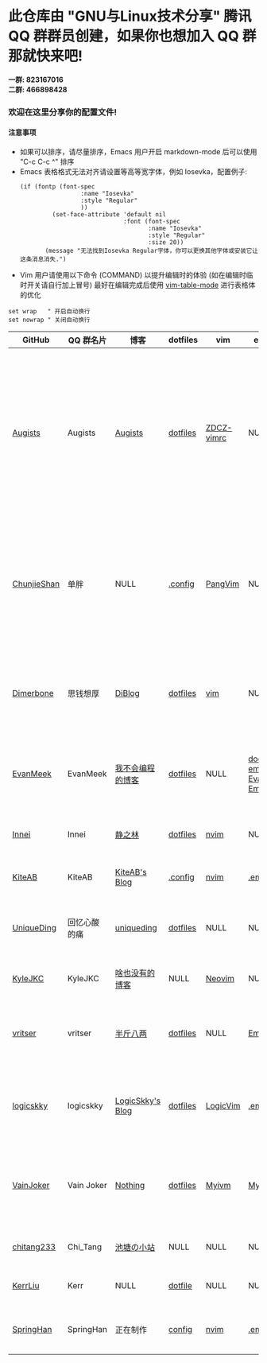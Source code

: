 # 此仓库由 "GNU与Linux技术分享" 腾讯 QQ 群群员创建，如果你也想加入 QQ 群那就快来吧!

**一群: 823167016** </br>
**二群: 466898428**

### 欢迎在这里分享你的配置文件!

#### 注意事项
- 如果可以排序，请尽量排序，Emacs 用户开启 markdown-mode 后可以使用 "C-c C-c ^" 排序
- Emacs 表格格式无法对齐请设置等高等宽字体，例如 Iosevka，配置例子:
  ```emacs-lisp
  (if (fontp (font-spec
				   :name "Iosevka"
				   :style "Regular"
				   )) 
		   (set-face-attribute 'default nil 
							   :font (font-spec 
									  :name "Iosevka"
									  :style "Regular"
									  :size 20)) 
		 (message "无法找到Iosevka Regular字体，你可以更换其他字体或安装它让这条消息消失.")
  ```
- Vim 用户请使用以下命令 (COMMAND) 以提升编辑时的体验 (如在编辑时临时开关请自行加上冒号) 最好在编辑完成后使用 [vim-table-mode](https://github.com/dhruvasagar/vim-table-mode) 进行表格体的优化
```vim
set wrap   " 开启自动换行
set nowrap " 关闭自动换行
```

| GitHub                                        | QQ 群名片    | 博客                                            | dotfiles                                                     | vim                                                 | emacs                                                                                                                                | 介绍                                                                                                                                                                           |
|-----------------------------------------------|--------------|-------------------------------------------------|--------------------------------------------------------------|-----------------------------------------------------|--------------------------------------------------------------------------------------------------------------------------------------|--------------------------------------------------------------------------------------------------------------------------------------------------------------------------------|
| [Augists](https://github.com/Augists)         | Augists      | [Augists](https://www.augists.top)              | [dotfiles](https://github.com/Augists/dotfiles)              | [ZDCZ-vimrc](https://github.com/Augists/ZDCZ-vimrc) | NULL                                                                                                                                 | vimrc 配置，基于 **macOS 10.15**, vim 无自动补全，其他已经成熟; dotfiles 中为 oh-my-zsh 和 ranger 配置；欢迎造访个人博客，不定期更新学习笔记、对一些事情的思考、经验分享总结等 |
| [ChunjieShan](https://github.com/ChunjieShan) | 单胖         | NULL                                            | [.config](https://github.com/ChunjieShan/.config)            | [PangVim](https://github.com/ChunjieShan/PangVim)   | NULL                                                                                                                                 | 我的 config 文件中包括我的 dwm，st，scripts, ranger 等日常工作配置，同时包含我根据 CW，ThinkVim 和自己的使用习惯配置的 NeoVim 配置                                             |
| [Dimerbone](https://github.com/Dimerbone)     | 思钱想厚     | [DiBlog](https://dimerbone.github.io)           | [dotfiles](https://github.com/dimerbone/Origin)              | [vim](https://github.com/dimerbone/Origin)          | NULL                                                                                                                                 | Origin Repo 中包含适用于 Arch 系的 i3、polybar、ranger、vim、rofi、dunst 等配置                                                                                                |
| [EvanMeek](https://github.com/EvanMeek)       | EvanMeek     | [我不会编程的博客](https://evanmeek.github.io)  | [dotfiles](https://github.com/EvanMeek/dotfiles)             | NULL                                                | [doom-emacs](https://github.com/EvanMeek/dotfiles/tree/master/doom.d) [Evan-Emacs](https://github.com/EvanMeek/.emacs.d "EvanEmacs") | dotfiles 中包含 alacritty、fish shell、fcitx、i3wm、polybar、rofi 等配置                                                                                                       |
| [Innei](https://github.com/Innei)             | Innei        | [静之林](https://shizuri.net)                   | [dotfiles](https://github.com/innei/dotfiles)                | [nvim](https://github.com/innei/nvim)               | NULL                                                                                                                                 | neovim 配置，dotfiles 中包含 zsh, fzf, git config, tmux                                                                                                                        |
| [KiteAB](https://github.com/KiteAB)           | KiteAB       | [KiteAB's Blog](https://kiteab.ga)              | [.config](https://github.com/KiteAB/.config)                 | [nvim](https://github.com/KiteAB/nvim)              | [.emacs.d](https://github.com/KiteAB/.emacs.d)                                                                                       | 适用于 Arch Linux 的配置文件                                                                                                                                                   |
| [UniqueDing](https://github.com/UniqueDing)   | 回忆心酸的痛 | [uniqueding](http://uniqueding.cn)              | [dotfiles](https://github.com/UniqueDing/linux-config-files) | NULL                                                | NULL                                                                                                                                 | dotfiles 中有 ranger、i3、fish、vim (dwm、st、dmenu)等配置                                                                                                                     |
| [KyleJKC](https://github.com/KyleJKC)         | KyleJKC      | [啥也没有的博客](https://kylejkc.github.io)     | NULL                                                         | [Neovim](https://github.com/KyleJKC/nvim)           | NULL                                                                                                                                 | 一个及其现代好用的 Neovim 配置                                                                                                                                                 |
| [vritser](https://github.com/vritser)         | vritser      | [半斤八两](https://vritser.github.io)           | [dotfiles](https://github.com/vritser/dotfiles)              | NULL                                                | [Emacs](https://github.com/vritser/.emacs.d)                                                                                         | macOS 平台, Hammerspoon 做窗口管理, 键盘布局 Dvorak 配合 Emacs [xah-fly-keys](http://ergoemacs.org/misc/xah-fly-keys_tutorial.html)                                            |
| [logicskky](https://github.com/logicskky)     | logicskky    | [LogicSkky's Blog](https://logicskky.github.io) | [dotfiles](https://github.com/logicskky/dotfiles)            | [LogicVim](https://github.com/logicskky/LogicVim)   | [.emacs.d](https://github.com/logicskky/.emacs.d)                                                                                    | dotfiles 中有 awesome、alacritty、ranger、dwm、st、dmenu 等配置                                                                                                                |
| [VainJoker](https://github.com/vainjoker)     | Vain Joker   | [Nothing](http://vainjoker.cn)                  | [dotfiles](https://github.com/vainjoker/myconfig)            | [Myivm](https://github.com/vainjoker/Myvim)         | [MyEmacs](https://github.com/vainjoker/MyEamcs)                                                                                      | 一些好玩的东西（dwm, st, emacs, vim, rime, 好看的字体及其对应的自动化部署脚本                                                                                                  |
| [chitang233](https://github.com/chitang233)   | Chi_Tang     | [池塘の小站](https://chitang233.github.io)      | NULL                                                         | NULL                                                | NULL                                                                                                                                 | 不定时在博客分享一些好玩的东西                                                                                                                                                 |
| [KerrLiu](https://github.com/KerrLiu)         | Kerr         | NULL                                            | [dotfile](https://github.com/KerrLiu/dotfile)                | NULL                                                | NULL                                                                                                                                 | 极端的配置文件, 建议阅读, 不建议使用                                                                                                                                           |
| [SpringHan](https://github.com/SpringHan)     | SpringHan    | 正在制作                                        | [config](https://github.com/SpringHan/config)                | [nvim](https://github.com/SpringHan/nvim)           | [.emacs.d](https://gitub.com/SpringHan/.emacs.d)                                                                                     | config 中包括 ranger, lazygit 等配置, 现不再维护 nvim 配置                                                                                                                     |

